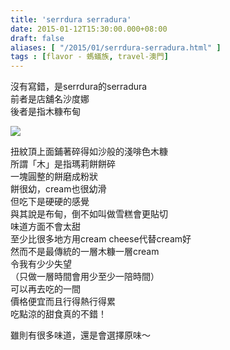 ```yaml
---
title: 'serrdura serradura'
date: 2015-01-12T15:30:00.000+08:00
draft: false
aliases: [ "/2015/01/serrdura-serradura.html" ]
tags : [flavor - 螞蟻族, travel-澳門]
---
```


沒有寫錯，是serrdura的serradura  
前者是店舖名沙度娜  
後者是指木糠布甸    

![](/images/macau03.jpg)

扭紋頂上面鋪著碎得如沙般的淺啡色木糠   
所謂「木」是指瑪莉餅餅碎  
一塊圓整的餅磨成粉狀    
餅很幼，cream也很幼滑  
但吃下是硬硬的感覺   
與其說是布甸，倒不如叫做雪糕會更貼切   
味道方面不會太甜  
至少比很多地方用cream cheese代替cream好   
然而不是最傳統的一層木糠一層cream  
令我有少少失望  
（只做一層時間會用少至少一陪時間）   
可以再去吃的一間  
價格便宜而且行得熱行得累  
吃點涼的甜食真的不錯！  
  
雖則有很多味道，還是會選擇原味～
